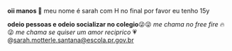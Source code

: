 **oii manos 🤙**
meu nome é sarah com H no final por favor eu tenho 15y 

**odeio pessoas e odeio socializar no colegio**😜😜
_me chama no free fire_ 🔥😜
_me chama se quiser um amor reciprico_ 💗
@sarah.motterle.santana@escola.pr.gov.br 

